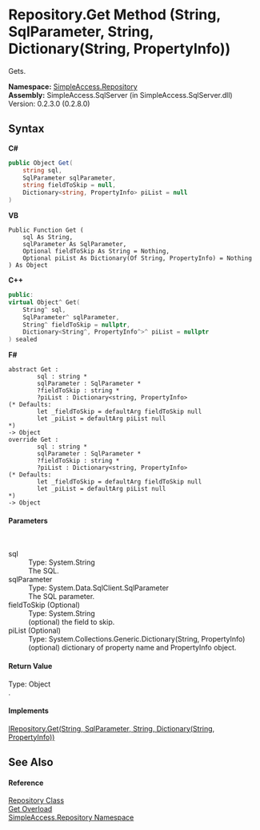 # Repository.Get Method (String, SqlParameter, String, Dictionary(String, PropertyInfo))
 

Gets.

**Namespace:**&nbsp;<a href="41571b4f-ca9a-e902-c5ef-a7c14c631bb2">SimpleAccess.Repository</a><br />**Assembly:**&nbsp;SimpleAccess.SqlServer (in SimpleAccess.SqlServer.dll) Version: 0.2.3.0 (0.2.8.0)

## Syntax

**C#**<br />
``` C#
public Object Get(
	string sql,
	SqlParameter sqlParameter,
	string fieldToSkip = null,
	Dictionary<string, PropertyInfo> piList = null
)
```

**VB**<br />
``` VB
Public Function Get ( 
	sql As String,
	sqlParameter As SqlParameter,
	Optional fieldToSkip As String = Nothing,
	Optional piList As Dictionary(Of String, PropertyInfo) = Nothing
) As Object
```

**C++**<br />
``` C++
public:
virtual Object^ Get(
	String^ sql, 
	SqlParameter^ sqlParameter, 
	String^ fieldToSkip = nullptr, 
	Dictionary<String^, PropertyInfo^>^ piList = nullptr
) sealed
```

**F#**<br />
``` F#
abstract Get : 
        sql : string * 
        sqlParameter : SqlParameter * 
        ?fieldToSkip : string * 
        ?piList : Dictionary<string, PropertyInfo> 
(* Defaults:
        let _fieldToSkip = defaultArg fieldToSkip null
        let _piList = defaultArg piList null
*)
-> Object 
override Get : 
        sql : string * 
        sqlParameter : SqlParameter * 
        ?fieldToSkip : string * 
        ?piList : Dictionary<string, PropertyInfo> 
(* Defaults:
        let _fieldToSkip = defaultArg fieldToSkip null
        let _piList = defaultArg piList null
*)
-> Object 
```


#### Parameters
&nbsp;<dl><dt>sql</dt><dd>Type: System.String<br />The SQL.</dd><dt>sqlParameter</dt><dd>Type: System.Data.SqlClient.SqlParameter<br />The SQL parameter.</dd><dt>fieldToSkip (Optional)</dt><dd>Type: System.String<br />(optional) the field to skip.</dd><dt>piList (Optional)</dt><dd>Type: System.Collections.Generic.Dictionary(String, PropertyInfo)<br />(optional) dictionary of property name and PropertyInfo object.</dd></dl>

#### Return Value
Type: Object<br />.

#### Implements
<a href="b9ec0075-7a52-1a44-2aed-05e588fcf059">IRepository.Get(String, SqlParameter, String, Dictionary(String, PropertyInfo))</a><br />

## See Also


#### Reference
<a href="edb9c152-cd28-6594-590a-18a81e266968">Repository Class</a><br /><a href="3e74e63d-aa9d-e282-7d43-f3afc594d120">Get Overload</a><br /><a href="41571b4f-ca9a-e902-c5ef-a7c14c631bb2">SimpleAccess.Repository Namespace</a><br />